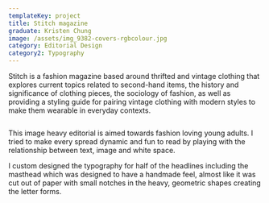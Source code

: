```yaml
---
templateKey: project
title: Stitch magazine
graduate: Kristen Chung
image: /assets/img_9382-covers-rgbcolour.jpg
category: Editorial Design
category2: Typography
---
```

Stitch is a fashion magazine based around thrifted and vintage clothing that explores current topics related to second-hand items, the history and significance of clothing pieces, the sociology of fashion, as well as providing a styling guide for pairing vintage clothing with modern styles to make them wearable in everyday contexts.

![]()

This image heavy editorial is aimed towards fashion loving young adults. I tried to make every spread dynamic and fun to read by playing with the relationship between text, image and white space.

I custom designed the typography for half of the headlines including the masthead which was designed to have a handmade feel, almost like it was cut out of paper with small notches in the heavy, geometric shapes creating the letter forms.
